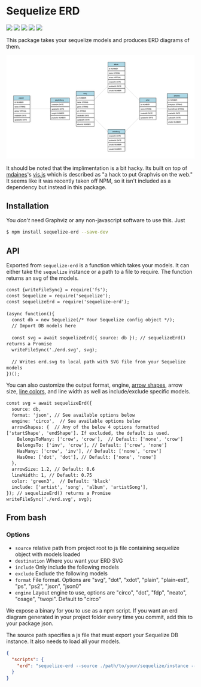 # Sequelize ERD
![](https://img.shields.io/github/languages/top/zekenie/sequelize-erd.svg)
![](https://img.shields.io/github/repo-size/zekenie/sequelize-erd.svg)
![](https://img.shields.io/github/issues/zekenie/sequelize-erd.svg)
![](https://img.shields.io/david/zekenie/sequelize-erd.svg)
![](https://img.shields.io/github/last-commit/zekenie/sequelize-erd.svg)


This package takes your sequelize models and produces ERD diagrams of them.

![Example](sample.png)

It should be noted that the implimentation is a bit hacky. Its built on top of [mdaines](https://github.com/mdaines)'s [vis.js](https://github.com/mdaines/viz.js/) which is described as "a hack to put Graphvis on the web." It seems like it was recently taken off NPM, so it isn't included as a dependency but instead in this package.

## Installation

You _don't_ need Graphviz or any non-javascript software to use this. Just

```bash
$ npm install sequelize-erd --save-dev
```

## API

Exported from `sequelize-erd` is a function which takes your models. It can either take the `sequelize` instance or a path to a file to require. The function returns an svg of the models.

```
const {writeFileSync} = require('fs');
const Sequelize = require('sequelize');
const sequelizeErd = require('sequelize-erd');

(async function(){
  const db = new Sequelize(/* Your Sequelize config object */);
  // Import DB models here

  const svg = await sequelizeErd({ source: db }); // sequelizeErd() returns a Promise
  writeFileSync('./erd.svg', svg);

  // Writes erd.svg to local path with SVG file from your Sequelize models
})();
```

You can also customize the output format, engine, [arrow shapes](https://graphviz.gitlab.io/_pages/doc/info/arrows.html), arrow size, [line colors](https://graphviz.gitlab.io/_pages/doc/info/colors.html), and line width as well as include/exclude specific models.

```
const svg = await sequelizeErd({
  source: db,
  format: 'json', // See available options below
  engine: 'circo',  // See available options below
  arrowShapes: {  // Any of the below 4 options formatted ['startShape', 'endShape']. If excluded, the default is used.
    BelongsToMany: ['crow', 'crow'],  // Default: ['none', 'crow']
    BelongsTo: ['inv', 'crow'], // Default: ['crow', 'none']
    HasMany: ['crow', 'inv'], // Default: ['none', 'crow']
    HasOne: ['dot', 'dot'], // Default: ['none', 'none']
  },
  arrowSize: 1.2, // Default: 0.6
  lineWidth: 1, // Default: 0.75
  color: 'green3',  // Default: 'black'
  include: ['artist', 'song', 'album', 'artistSong'],
}); // sequelizeErd() returns a Promise
writeFileSync('./erd.svg', svg);

```

## From bash

### Options

- `source` relative path from project root to js file containing sequelize object with models loaded
- `destination` Where you want your ERD SVG
- `include` Only include the following models
- `exclude` Exclude the following models
- `format` File format. Options are "svg", "dot", "xdot", "plain", "plain-ext", "ps", "ps2", "json", "json0"
- `engine` Layout engine to use, options are "circo", "dot", "fdp", "neato", "osage", "twopi". Default to "circo"

We expose a binary for you to use as a npm script. If you want an erd diagram generated in your project folder every time you commit, add this to your package json.

The source path specifies a js file that must export your Sequelize DB instance. It also needs to load all your models.

```json
{
  "scripts": {
    "erd": "sequelize-erd --source ./path/to/your/sequelize/instance --destination ./erd.svg"
  }
}
```
